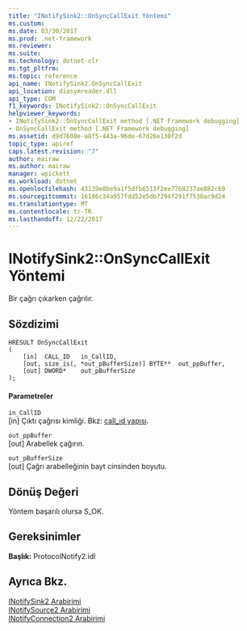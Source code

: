 ```yaml
---
title: "INotifySink2::OnSyncCallExit Yöntemi"
ms.custom: 
ms.date: 03/30/2017
ms.prod: .net-framework
ms.reviewer: 
ms.suite: 
ms.technology: dotnet-clr
ms.tgt_pltfrm: 
ms.topic: reference
api_name: INotifySink2.OnSyncCallExit
api_location: diasymreader.dll
api_type: COM
f1_keywords: INotifySink2::OnSyncCallExit
helpviewer_keywords:
- INotifySink2::OnSyncCallExit method [.NET Framework debugging]
- OnSyncCallExit method [.NET Framework debugging]
ms.assetid: d9d7600e-a8f5-443a-96de-67d26e130f2d
topic_type: apiref
caps.latest.revision: "7"
author: mairaw
ms.author: mairaw
manager: wpickett
ms.workload: dotnet
ms.openlocfilehash: 43139e8be9a1f5dfb6513f2ee7768237ae882c69
ms.sourcegitcommit: 16186c34a957fdd52e5db7294f291f7530ac9d24
ms.translationtype: MT
ms.contentlocale: tr-TR
ms.lasthandoff: 12/22/2017
---
```

# <a name="inotifysink2onsynccallexit-method"></a>INotifySink2::OnSyncCallExit Yöntemi
Bir çağrı çıkarken çağrılır.  
  
## <a name="syntax"></a>Sözdizimi  
  
```  
HRESULT OnSyncCallExit  
(  
    [in]  CALL_ID   in_CallID,  
    [out, size_is(, *out_pBufferSize)] BYTE**  out_ppBuffer,  
    [out] DWORD*    out_pBufferSize  
);  
```  
  
#### <a name="parameters"></a>Parametreler  
 `in_CallID`  
 [in] Çıktı çağrısı kimliği. Bkz: [call_ıd yapısı](../../../../docs/framework/unmanaged-api/diagnostics/call-id-structure.md).  
  
 `out_ppBuffer`  
 [out] Arabellek çağırın.  
  
 `out_pBufferSize`  
 [out] Çağrı arabelleğinin bayt cinsinden boyutu.  
  
## <a name="return-value"></a>Dönüş Değeri  
 Yöntem başarılı olursa S_OK.  
  
## <a name="requirements"></a>Gereksinimler  
 **Başlık:** ProtocolNotify2.idl  
  
## <a name="see-also"></a>Ayrıca Bkz.  
 [INotifySink2 Arabirimi](../../../../docs/framework/unmanaged-api/diagnostics/inotifysink2-interface.md)  
 [INotifySource2 Arabirimi](../../../../docs/framework/unmanaged-api/diagnostics/inotifysource2-interface.md)  
 [INotifyConnection2 Arabirimi](../../../../docs/framework/unmanaged-api/diagnostics/inotifyconnection2-interface.md)
